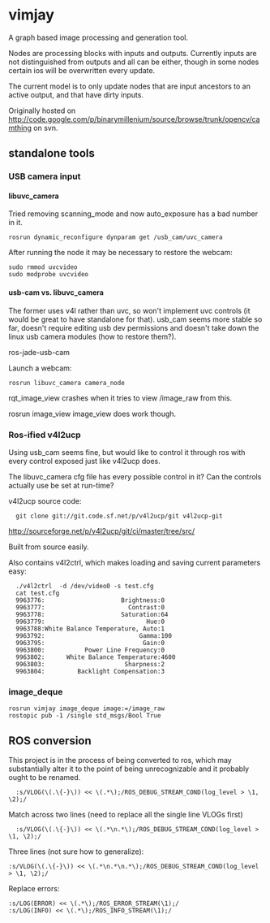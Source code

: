# vimjay

A graph based image processing and generation tool.

Nodes are processing blocks with inputs and outputs.  Currently inputs are not distinguished from outputs and all can be either, though in some nodes certain ios will be overwritten every update.

The current model is to only update nodes that are input ancestors to an active output, and that have dirty inputs.

Originally hosted on http://code.google.com/p/binarymillenium/source/browse/trunk/opencv/camthing on svn.

## standalone tools

### USB camera input

#### libuvc_camera

Tried removing scanning_mode and now auto_exposure has a bad number in it.
```
rosrun dynamic_reconfigure dynparam get /usb_cam/uvc_camera
```

After running the node it may be necessary to restore the webcam:

```
sudo rmmod uvcvideo
sudo modprobe uvcvideo
```

#### usb-cam vs. libuvc_camera

The former uses v4l rather than uvc, so won't implement uvc controls (it would be great to have standalone for that).
usb_cam seems more stable so far, doesn't require editing usb dev permissions and doesn't take down the linux usb camera modules (how to restore them?).

ros-jade-usb-cam

Launch a webcam:

```
rosrun libuvc_camera camera_node
```

rqt_image_view crashes when it tries to view /image_raw from this.

rosrun image_view image_view does work though.



### Ros-ified v4l2ucp

Using usb_cam seems fine, but would like to control it through ros with every control exposed just like v4l2ucp does.

The libuvc_camera cfg file has every possible control in it?
Can the controls actually use be set at run-time?

v4l2ucp source code:

``` 
  git clone git://git.code.sf.net/p/v4l2ucp/git v4l2ucp-git
```

http://sourceforge.net/p/v4l2ucp/git/ci/master/tree/src/

Built from source easily.

Also contains v4l2ctrl, which makes loading and saving current parameters easy:

```
  ./v4l2ctrl  -d /dev/video0 -s test.cfg
  cat test.cfg
  9963776:                     Brightness:0
  9963777:                       Contrast:0
  9963778:                     Saturation:64
  9963779:                            Hue:0
  9963788:White Balance Temperature, Auto:1
  9963792:                          Gamma:100
  9963795:                           Gain:0
  9963800:           Power Line Frequency:0
  9963802:      White Balance Temperature:4600
  9963803:                      Sharpness:2
  9963804:         Backlight Compensation:3
```

### image_deque


```
rosrun vimjay image_deque image:=/image_raw
rostopic pub -1 /single std_msgs/Bool True
```

## ROS conversion

This project is in the process of being converted to ros, which may substantially alter it to the point of being unrecognizable and it probably ought to be renamed.

```
  :s/VLOG(\(.\{-}\)) << \(.*\);/ROS_DEBUG_STREAM_COND(log_level > \1, \2);/
```

Match across two lines (need to replace all the single line VLOGs first)

```
  :s/VLOG(\(.\{-}\)) << \(.*\n.*\);/ROS_DEBUG_STREAM_COND(log_level > \1, \2);/
```

Three lines (not sure how to generalize):
```
:s/VLOG(\(.\{-}\)) << \(.*\n.*\n.*\);/ROS_DEBUG_STREAM_COND(log_level > \1, \2);/
```

Replace errors:

```
:s/LOG(ERROR) << \(.*\);/ROS_ERROR_STREAM(\1);/
:s/LOG(INFO) << \(.*\);/ROS_INFO_STREAM(\1);/
```
